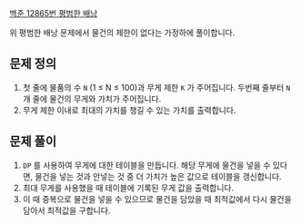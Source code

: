 [백준 12865번 평범한 배낭](https://www.notion.so/12865-0a1dd7157fba4ff682b88234d0d08d8a) 

위 평범한 배낭 문제에서 물건의 제한이 없다는 가정하에 풀이합니다.

## 문제 정의

1. 첫 줄에 물품의 수 `N` (1 ≤ N ≤ 100)과 무게 제한 `K` 가 주어집니다. 두번째 줄부터 `N` 개 줄에 물건의 무게와 가치가 주어집니다.
2. 무게 제한 이내로 최대의 가치를 챙길 수 있는 가치를 출력합니다.

## 문제 풀이

1. `DP` 를 사용하여 무게에 대한 테이블을 만듭니다. 해당 무게에 물건을 넣을 수 있다면, 물건을 넣는 것과 안넣는 것 중 더 가치가 높은 값으로 테이블을 갱신합니다.
2. 최대 무게를 사용했을 때 테이블에 기록된 무게 값을 출력합니다.
3. 이 때 중복으로 물건을 넣을 수 있으므로 물건을 담았을 때 최적값에서 다시 물건을 담아서 최적값을 구합니다.